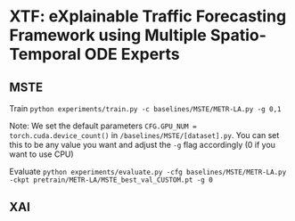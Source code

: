 # XTF: eXplainable Traffic Forecasting Framework using Multiple Spatio-Temporal ODE Experts

## MSTE

Train
`python experiments/train.py -c baselines/MSTE/METR-LA.py -g 0,1`

Note: We set the default parameters `CFG.GPU_NUM = torch.cuda.device_count()` in `/baselines/MSTE/[dataset].py`. You can set this to be any value you want and adjust the `-g` flag accordingly (0 if you want to use CPU)

Evaluate
`python experiments/evaluate.py -cfg baselines/MSTE/METR-LA.py -ckpt pretrain/METR-LA/MSTE_best_val_CUSTOM.pt -g 0`

## XAI
